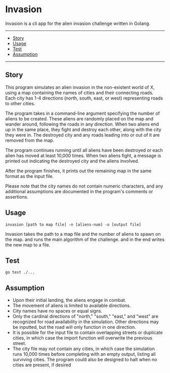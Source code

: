 # Invasion
Invasion is a cli app for the alien invasion challenge written in Golang.

---
* [Story](#Story)
* [Usage](#Usage)
* [Test](#Test)
* [Assumption](#Assumption)
---

## Story
This program simulates an alien invasion in the non-existent world of X, using a map containing the names of cities and their connecting roads. Each city has 1-4 directions (north, south, east, or west) representing roads to other cities.

The program takes in a command-line argument specifying the number of aliens to be created. These aliens are randomly placed on the map and wander around, following the roads in any direction. When two aliens end up in the same place, they fight and destroy each other, along with the city they were in. The destroyed city and any roads leading into or out of it are removed from the map.

The program continues running until all aliens have been destroyed or each alien has moved at least 10,000 times. When two aliens fight, a message is printed out indicating the destroyed city and the aliens involved.

After the program finishes, it prints out the remaining map in the same format as the input file.

Please note that the city names do not contain numeric characters, and any additional assumptions are documented in the program's comments or assertions.

## Usage
`invasion [path to map file] -n [aliens-num] -o [output file]`

Invasion takes the path to a map file and the number of aliens to spawn on the map.
and runs the main algorithm of the challenge. and in the end writes the new map to a file.

## Test
`go test ./...`

## Assumption
* Upon their initial landing, the aliens engage in combat.
* The movement of aliens is limited to available directions.
* City names have no spaces or equal signs.
* Only the cardinal directions of "north," "south," "east," and "west" are recognized for road availability in the simulation. Other directions may be inputted, but the road will only function in one direction.
* It is possible for the input file to contain overlapping streets or duplicate cities, in which case the import function will overwrite the previous street.
* The city file may not contain any cities, in which case the simulation runs 10,000 times before completing with an empty output, listing all surviving cities. The program could also be designed to halt when no cities are present, if desired
